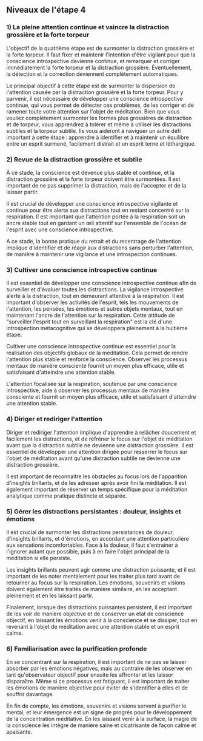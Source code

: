 ## Niveaux de l'étape 4

### 1) La pleine attention continue et vaincre la distraction grossière et la forte torpeur

L'objectif de la quatrième étape est de surmonter la distraction grossière et la forte torpeur. Il faut fixer et maintenir l'intention d'être vigilant pour que la conscience introspective devienne continue, et remarquer et corriger immédiatement la forte torpeur et la distraction grossière. Éventuellement, la détection et la correction deviennent complètement automatiques.

Le principal objectif à cette étape est de surmonter la dispersion de l'attention causée par la distraction grossière et la forte torpeur. Pour y parvenir, il est nécessaire de développer une conscience introspective continue, qui vous permet de détecter ces problèmes, de les corriger et de ramener toute votre attention sur l'objet de méditation. Bien que vous vouliez complètement surmonter les formes plus grossières de distraction et de torpeur, vous apprendrez à tolérer et même à utiliser les distractions subtiles et la torpeur subtile. Ils vous aideront à naviguer un autre défi important à cette étape : apprendre à identifier et à maintenir un équilibre entre un esprit surmené, facilement distrait et un esprit terne et léthargique.

### 2) Revue de la distraction grossière et subtile

À ce stade, la conscience est devenue plus stable et continue, et la distraction grossière et la forte torpeur doivent être surmontées. Il est important de ne pas supprimer la distraction, mais de l'accepter et de la laisser partir.

Il est crucial de développer une conscience introspective vigilante et continue pour être alerte aux distractions tout en restant concentré sur la respiration. Il est important que l'attention portée à la respiration soit un ancre stable tout en gardant un œil attentif sur l'ensemble de l'océan de l'esprit avec une conscience introspective.

A ce stade, la bonne pratique du retrait et du recentrage de l'attention implique d'identifier et de réagir aux distractions sans perturber l'attention, de manière à maintenir une vigilance et une introspection continues.

### 3) Cultiver une conscience introspective continue

Il est essentiel de développer une conscience introspective continue afin de surveiller et d'évaluer toutes les distractions. La vigilance introspective alerte à la distraction, tout en demeurant attentive à la respiration. Il est important d'observer les activités de l'esprit, tels les mouvements de l'attention, les pensées, les émotions et autres objets mentaux, tout en maintenant l'ancre de l'attention sur la respiration. Cette attitude de "surveiller l'esprit tout en surveillant la respiration" est la clé d'une introspection métacognitive qui se développera pleinement à la huitième étape.

Cultiver une conscience introspective continue est essentiel pour la réalisation des objectifs globaux de la méditation. Cela permet de rendre l'attention plus stable et renforce la conscience. Observer les processus mentaux de manière consciente fournit un moyen plus efficace, utile et satisfaisant d'atteindre une attention stable.

L'attention focalisée sur la respiration, soutenue par une conscience introspective, aide à observer les processus mentaux de manière consciente et fournit un moyen plus efficace, utile et satisfaisant d'atteindre une attention stable.

### 4) Diriger et rediriger l'attention

Diriger et rediriger l'attention implique d'apprendre à relâcher doucement et facilement les distractions, et de réfréner le focus sur l'objet de méditation avant que la distraction subtile ne devienne une distraction grossière. Il est essentiel de développer une attention dirigée pour resserrer le focus sur l'objet de méditation avant qu'une distraction subtile ne devienne une distraction grossière.

Il est important de reconnaitre les obstacles au focus lors de l'apparition d'insights brillants, et de les adresser après avoir fini la méditation. Il est également important de réserver un temps spécifique pour la méditation analytique comme pratique distincte et séparée.

### 5) Gérer les distractions persistantes : douleur, insights et émotions

Il est crucial de surmonter les distractions persistances de douleur, d'insights brillants, et d'émotions, en accordant une attention particulière aux sensations incomfortables. Face à la douleur, il faut s'entrainer à l'ignorer autant que possible, puis à en faire l'objet principal de la méditation si elle persiste.

Les insights brillants peuvent agir comme une distraction puissante, et il est important de les noter mentalement pour les traiter plus tard avant de retourner au focus sur la respiration. Les émotions, souvenirs et visions doivent également être traités de manière similaire, en les acceptant pleinement et en les laissant partir.

Finalement, lorsque des distractions puissantes persistent, il est important de les voir de manière objective et de conserver un état de conscience objectif, en laissant les émotions venir à la conscience et se dissiper, tout en revenant à l'objet de méditation avec une attention stable et un esprit calme.

### 6) Familiarisation avec la purification profonde

En se concentrant sur la respiration, il est important de ne pas se laisser absorber par les émotions négatives, mais au contraire de les observer en tant qu'observateur objectif pour ensuite les affronter et les laisser disparaître. Même si ce processus est fatiguant, il est important de traiter les émotions de manière objective pour éviter de s'identifier à elles et de souffrir davantage.

En fin de compte, les émotions, souvenirs et visions servent à purifier le mental, et leur émergence est un signe de progrès pour le développement de la concentration méditative. En les laissant venir à la surface, la magie de la conscience les intègre de manière saine et cicatrisante de façon calme et apaisante.